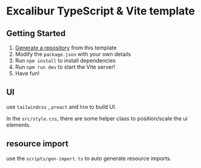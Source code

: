 # Excalibur TypeScript & Vite template

## Getting Started

1. [Generate a repository](https://github.com/excaliburjs/template-ts-vite/generate) from this template
2. Modify the `package.json` with your own details
3. Run `npm install` to install dependencies
4. Run `npm run dev` to start the Vite server!
5. Have fun!

## UI

use `tailwindcss` , `preact` and `htm` to build UI.

In the `src/style.css`, there are some helper class to position/scale the ui elements.

## resource import

use the `scripts/gen-import.ts` to auto generate resource imports.
